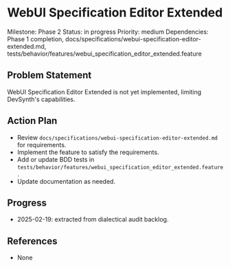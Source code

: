 # WebUI Specification Editor Extended
Milestone: Phase 2
Status: in progress
Priority: medium
Dependencies: Phase 1 completion, docs/specifications/webui-specification-editor-extended.md, tests/behavior/features/webui_specification_editor_extended.feature

## Problem Statement
WebUI Specification Editor Extended is not yet implemented, limiting DevSynth's capabilities.


## Action Plan
- Review `docs/specifications/webui-specification-editor-extended.md` for requirements.
- Implement the feature to satisfy the requirements.
- Add or update BDD tests in `tests/behavior/features/webui_specification_editor_extended.feature`.
- Update documentation as needed.

## Progress
- 2025-02-19: extracted from dialectical audit backlog.

## References
- None
